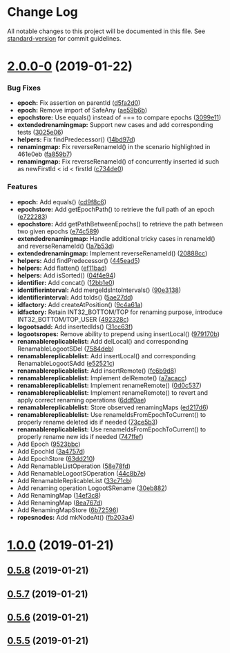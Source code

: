 # Change Log

All notable changes to this project will be documented in this file. See [standard-version](https://github.com/conventional-changelog/standard-version) for commit guidelines.

<a name="2.0.0-0"></a>
# [2.0.0-0](https://github.com/coast-team/mute-structs/compare/v1.0.0...v2.0.0-0) (2019-01-22)


### Bug Fixes

* **epoch:** Fix assertion on parentId ([d5fa2d0](https://github.com/coast-team/mute-structs/commit/d5fa2d0))
* **epoch:** Remove import of SafeAny ([ae59b6b](https://github.com/coast-team/mute-structs/commit/ae59b6b))
* **epochstore:** Use equals() instead of === to compare epochs ([3099e11](https://github.com/coast-team/mute-structs/commit/3099e11))
* **extendedrenamingmap:** Support new cases and add corresponding tests ([3025e06](https://github.com/coast-team/mute-structs/commit/3025e06))
* **helpers:** Fix findPredecessor() ([14bd97d](https://github.com/coast-team/mute-structs/commit/14bd97d))
* **renamingmap:** Fix reverseRenameId() in the scenario highlighted in 461e0eb ([fa859b7](https://github.com/coast-team/mute-structs/commit/fa859b7))
* **renamingmap:** Fix reverseRenameId() of concurrently inserted id such as newFirstId < id < firstId ([c734de0](https://github.com/coast-team/mute-structs/commit/c734de0))


### Features

* **epoch:** Add equals() ([cd9f8c6](https://github.com/coast-team/mute-structs/commit/cd9f8c6))
* **epochstore:** Add getEpochPath() to retrieve the full path of an epoch ([e722283](https://github.com/coast-team/mute-structs/commit/e722283))
* **epochstore:** Add getPathBetweenEpochs() to retrieve the path between two given epochs ([e74c589](https://github.com/coast-team/mute-structs/commit/e74c589))
* **extendedrenamingmap:** Handle additional tricky cases in renameId() and reverseRenameId() ([1a7b53d](https://github.com/coast-team/mute-structs/commit/1a7b53d))
* **extendedrenamingmap:** Implement reverseRenameId() ([20888cc](https://github.com/coast-team/mute-structs/commit/20888cc))
* **helpers:** Add findPredecessor() ([445ead5](https://github.com/coast-team/mute-structs/commit/445ead5))
* **helpers:** Add flatten() ([ef11bad](https://github.com/coast-team/mute-structs/commit/ef11bad))
* **helpers:** Add isSorted() ([04f4e94](https://github.com/coast-team/mute-structs/commit/04f4e94))
* **identifier:** Add concat() ([12bb1e0](https://github.com/coast-team/mute-structs/commit/12bb1e0))
* **identifierinterval:** Add mergeIdsIntoIntervals() ([90e3138](https://github.com/coast-team/mute-structs/commit/90e3138))
* **identifierinterval:** Add toIds() ([5ae27dd](https://github.com/coast-team/mute-structs/commit/5ae27dd))
* **idfactory:** Add createAtPosition() ([9c4a61a](https://github.com/coast-team/mute-structs/commit/9c4a61a))
* **idfactory:** Retain INT32_BOTTOM/TOP for renaming purpose, introduce INT32_BOTTOM/TOP_USER ([492328c](https://github.com/coast-team/mute-structs/commit/492328c))
* **logootsadd:** Add insertedIds() ([31cc63f](https://github.com/coast-team/mute-structs/commit/31cc63f))
* **logootsropes:** Remove ability to prepend using insertLocal() ([979170b](https://github.com/coast-team/mute-structs/commit/979170b))
* **renamablereplicablelist:** Add delLocal() and corresponding RenamableLogootSDel ([7584deb](https://github.com/coast-team/mute-structs/commit/7584deb))
* **renamablereplicablelist:** Add insertLocal() and corresponding RenamableLogootSAdd ([e52521c](https://github.com/coast-team/mute-structs/commit/e52521c))
* **renamablereplicablelist:** Add insertRemote() ([fc6b9d8](https://github.com/coast-team/mute-structs/commit/fc6b9d8))
* **renamablereplicablelist:** Implement delRemote() ([a7acacc](https://github.com/coast-team/mute-structs/commit/a7acacc))
* **renamablereplicablelist:** Implement renameRemote() ([0d0c537](https://github.com/coast-team/mute-structs/commit/0d0c537))
* **renamablereplicablelist:** Implement renameRemote() to revert and apply correct renaming operations ([6ddf0ae](https://github.com/coast-team/mute-structs/commit/6ddf0ae))
* **renamablereplicablelist:** Store observed renamingMaps ([ed217d6](https://github.com/coast-team/mute-structs/commit/ed217d6))
* **renamablereplicablelist:** Use renameIdsFromEpochToCurrent() to properly rename deleted ids if needed ([73ce5b3](https://github.com/coast-team/mute-structs/commit/73ce5b3))
* **renamablereplicablelist:** Use renameIdsFromEpochToCurrent() to properly rename new ids if needed ([747ffef](https://github.com/coast-team/mute-structs/commit/747ffef))
* Add Epoch ([9523bbc](https://github.com/coast-team/mute-structs/commit/9523bbc))
* Add EpochId ([3a4757d](https://github.com/coast-team/mute-structs/commit/3a4757d))
* Add EpochStore ([63dd210](https://github.com/coast-team/mute-structs/commit/63dd210))
* Add RenamableListOperation ([58e78fd](https://github.com/coast-team/mute-structs/commit/58e78fd))
* Add RenamableLogootSOperation ([44c8b7e](https://github.com/coast-team/mute-structs/commit/44c8b7e))
* Add RenamableReplicableList ([33c71cb](https://github.com/coast-team/mute-structs/commit/33c71cb))
* Add renaming operation LogootSRename ([30eb882](https://github.com/coast-team/mute-structs/commit/30eb882))
* Add RenamingMap ([14ef3c8](https://github.com/coast-team/mute-structs/commit/14ef3c8))
* Add RenamingMap ([8ea767d](https://github.com/coast-team/mute-structs/commit/8ea767d))
* Add RenamingMapStore ([6b72596](https://github.com/coast-team/mute-structs/commit/6b72596))
* **ropesnodes:** Add mkNodeAt() ([fb203a4](https://github.com/coast-team/mute-structs/commit/fb203a4))



<a name="1.0.0"></a>
# [1.0.0](https://github.com/coast-team/mute-structs/compare/v0.5.8...v1.0.0) (2019-01-21)



<a name="0.5.8"></a>
## [0.5.8](https://github.com/coast-team/mute-structs/compare/v0.5.7...v0.5.8) (2019-01-21)



<a name="0.5.7"></a>
## [0.5.7](https://github.com/coast-team/mute-structs/compare/v0.5.6...v0.5.7) (2019-01-21)



<a name="0.5.6"></a>
## [0.5.6](https://github.com/coast-team/mute-structs/compare/v0.5.5...v0.5.6) (2019-01-21)



<a name="0.5.5"></a>
## [0.5.5](https://github.com/coast-team/mute-structs/compare/v0.5.4...v0.5.5) (2019-01-21)
